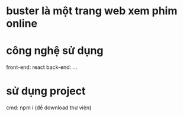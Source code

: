 # buster là một trang web xem phim online

# công nghệ sử dụng
front-end: react
back-end: ...

# sử dụng project
cmd: npm i (để download thư viện)